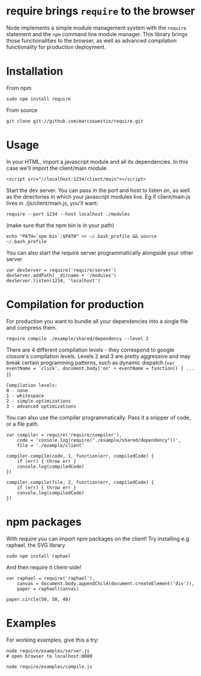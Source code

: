require brings `require` to the browser
=======================================

Node implements a simple module management system with the `require` statement and the `npm` command
line module manager. This library brings those functionalities to the browser, as well as advanced
compilation functionality for production deployment.

Installation
============
From npm

	sudo npm install require

From source

	git clone git://github.com/marcuswestin/require.git


Usage
=====
In your HTML, import a javascript module and all its dependencies. In this case we'll import the client/main module.

	<script src="//localhost:1234/client/main"></script>

Start the dev server. You can pass in the port and host to listen on, as well as the directories in which your
javascript modules live. Eg if client/main.js lives in ./js/client/main.js, you'll want:

	require --port 1234 --host localhost ./modules

(make sure that the npm bin is in your path)

	echo "PATH=`npm bin`:$PATH" >> ~/.bash_profile && source ~/.bash_profile

You can also start the require server programmatically alongside your other server

	var devServer = require('require/server')
	devServer.addPath(__dirname + '/modules')
	devServer.listen(1234, 'localhost')

Compilation for production
==========================
For production you want to bundle all your dependencies into a single file and compress them.

	require compile ./example/shared/dependency --level 2

There are 4 different compilation levels - they correspond to google closure's compilation levels.
Levels 2 and 3 are pretty aggressive and may break certain programming patterns, such as dynamic
dispatch  (`var eventName = 'click', document.body['on' + eventName = function() { ... }`)

	Compilation levels:
	0 - none
	1 - whitespace
	2 - simple optimizations
	3 - advanced optimizations

You can also use the compiler programmatically. Pass it a snipper of code, or a file path.

	var compiler = require('require/compiler'),
		code = 'console.log(require("./example/shared/dependency"))',
		file = './example/client'

	compiler.compile(code, 1, function(err, compiledCode) {
		if (err) { throw err }
		console.log(compiledCode)
	})

	compiler.compile(file, 2, function(err, compiledCode) {
		if (err) { throw err }
		console.log(compiledCode)
	})

npm packages
============
With require you can import npm packages on the client! Try installing e.g. raphael, the SVG library

	sudo npm install raphael

And then require it client-side!

	var raphael = require('raphael'),
		canvas = document.body.appendChild(document.createElement('div')),
		paper = raphael(canvas)
	
	paper.circle(50, 50, 40)

Examples
========
For working examples, give this a try:

	node require/examples/server.js
	# open browser to localhost:8080
	
	node require/examples/compile.js
